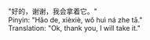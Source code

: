 "好的，谢谢，我会拿着它。"  
Pinyin: "Hǎo de, xièxiè, wǒ huì ná zhe tā."  
Translation: "Ok, thank you, I will take it."